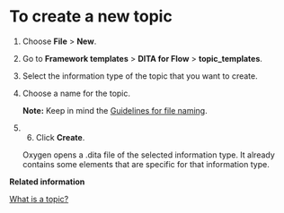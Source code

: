 # To create a new topic

1.  Choose **File** \> **New**.

2.  Go to **Framework templates** \> **DITA for Flow** \> **topic\_templates**.

3.  Select the information type of the topic that you want to create.

4.  Choose a name for the topic.

    **Note:** Keep in mind the [Guidelines for file naming](re_guidelines_file_naming_topics.md).

5.  6.  Click **Create**.

    Oxygen opens a .dita file of the selected information type. It already contains some elements that are specific for that information type.


**Related information**  


[What is a topic?](co_what_is_a_dita_topic.md)

